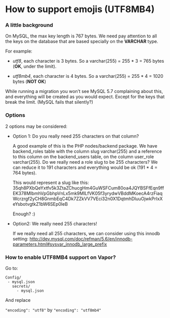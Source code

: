 
# How to support emojis (UTF8MB4)

### A little background

On MySQL, the max key length is 767 bytes. We need pay attention to all the keys on the database that are based specially on the **VARCHAR** type.

For example:

- *utf8*, each character is 3 bytes. So a varchar(255) = 255 * 3 = 765 bytes (**OK**, under the limit).

- *utf8mb4*, each character is 4 bytes. So a varchar(255) = 255 * 4 = 1020 bytes (**NOT OK**)

While running a migration you won’t see MySQL 5.7 complaining about this, and everything will be created as you would expect. Except for the keys that break the limit. (MySQL fails that silently?)

### Options

2 options may be considered:

- Option 1: Do you really need 255 characters on that column?

    A good example of this is the PHP nodes/backend package. We have backend_roles table with the column slug varchar(255) and a reference to this column on the backend_users table, on the column user_role varchar(255). Do we really need a role slug to be 255 characters? We can reduce it to 191 characters and everything would be ok (191 * 4 = 764 bytes).

    This would represent a slug like this:
    35qh8PXbQeYxtfv5k3ZtaZChucgHm4GuWSFCum80oa4JQYBSFfEqn9ffEK378MIbmhVpGbhpVnLx5mk9MlLfVK05f3yrydwVBddMKoecA4rzFiaqWcrzrgf2yCH8GnmbEqC4Dk7ZZkVV7VEci32n0X1DqtmhDluuOjwkPrIxXeYsbotvgtkZ1bW6SEp0leB

    Enough? :)

- Option2: We really need 255 characters!

    If we really need all 255 characters, we can consider using this innodb setting:
    http://dev.mysql.com/doc/refman/5.6/en/innodb-parameters.html#sysvar_innodb_large_prefix

### How to enable UTF8MB4 support on Vapor?

 Go to:

 ```
Config/
  - mysql.json
    secrets/
      - mysql.json
 ```

And replace

`"encoding": "utf8"` by `"encoding": "utf8mb4"`
